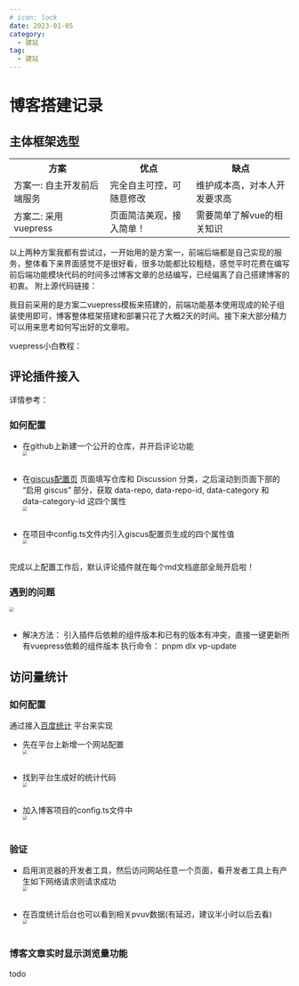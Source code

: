 ```yaml
---
# icon: lock
date: 2023-01-05
category:
  - 建站
tag:
  - 建站
---
```


# 博客搭建记录
## 主体框架选型
<table>
  <tr>
    <th>方案</th>
    <th>优点</th>
    <th>缺点</th>
  </tr>
  <tr>
    <td>方案一: 自主开发前后端服务</td>
    <td>完全自主可控，可随意修改</td>
    <td>维护成本高，对本人开发要求高</td>
  </tr>
  <tr>
    <td>方案二: 采用vuepress</td>
    <td>页面简洁美观，接入简单！</td>
    <td>需要简单了解vue的相关知识</td>
  </tr>
</table>

以上两种方案我都有尝试过，一开始用的是方案一，前端后端都是自己实现的服务，整体看下来界面感觉不是很好看，很多功能都比较粗糙，感觉平时花费在编写前后端功能模块代码的时间多过博客文章的总结编写，已经偏离了自己搭建博客的初衷。
附上源代码链接： <a href="https://github.com/CodingGyd/mine-client" text="前端工程" target="_blank"></a> <a href="https://github.com/CodingGyd/mine-server" text="后端工程" target="_blank"></a> <a href="https://github.com/CodingGyd/mine-sys" text="管理后台工程" target="_blank"></a>
<br/>

我目前采用的是方案二vuepress模板来搭建的，前端功能基本使用现成的轮子组装使用即可，博客整体框架搭建和部署只花了大概2天的时间。接下来大部分精力可以用来思考如何写出好的文章啦。<br/>

vuepress小白教程：<a href="https://theme-hope.vuejs.press/zh/cookbook/tutorial/" text="戳这里！" target="_blank"></a>  

## 评论插件接入
 详情参考：<a href="https://plugin-comment2.vuejs.press/zh/guide/giscus.html" text="戳这里！" target="_blank"></a>  


### 如何配置
- 在github上新建一个公开的仓库，并开启评论功能
<img src="/images/cszl-combined/blog-create-2.png"  style="zoom: 50%;margin:0 auto;display:block"/><br/>


- 在[giscus配置页](https://giscus.app/zh-CN/) 页面填写仓库和 Discussion 分类，之后滚动到页面下部的 “启用 giscus” 部分，获取 data-repo, data-repo-id, data-category 和 data-category-id 这四个属性
<img src="/images/cszl-combined/blog-create-3.png"  style="zoom: 50%;margin:0 auto;display:block"/><br/>

- 在项目中config.ts文件内引入giscus配置页生成的四个属性值
<img src="/images/cszl-combined/blog-create-4.png"  style="zoom: 50%;margin:0 auto;display:block"/><br/>

完成以上配置工作后，默认评论插件就在每个md文档底部全局开启啦！ 
 
### 遇到的问题
<img src="/images/cszl-combined/blog-create-error-1.png"  style="zoom: 50%;margin:0 auto;display:block"/><br/>

- 解决方法：
引入插件后依赖的组件版本和已有的版本有冲突，直接一键更新所有vuepress依赖的组件版本
执行命令： pnpm dlx vp-update

## 访问量统计

### 如何配置
通过接入[百度统计](https://tongji.baidu.com/main/setting/10000555566/home/site/index) 平台来实现<br/>
- 先在平台上新增一个网站配置
<img src="/images/cszl-combined/blog-create-5.png"  style="zoom: 50%;margin:0 auto;display:block"/><br/>

- 找到平台生成好的统计代码
<img src="/images/cszl-combined/blog-create-6.png"  style="zoom: 50%;margin:0 auto;display:block"/><br/>

- 加入博客项目的config.ts文件中
<img src="/images/cszl-combined/blog-create-7.png"  style="zoom: 50%;margin:0 auto;display:block"/><br/>

### 验证
- 启用浏览器的开发者工具，然后访问网站任意一个页面，看开发者工具上有产生如下网络请求则请求成功
<img src="/images/cszl-combined/blog-create-8.png"  style="zoom: 50%;margin:0 auto;display:block"/><br/>

- 在百度统计后台也可以看到相关pvuv数据(有延迟，建议半小时以后去看)
<img src="/images/cszl-combined/blog-create-9.png"  style="zoom: 50%;margin:0 auto;display:block"/><br/>

### 博客文章实时显示浏览量功能
todo
